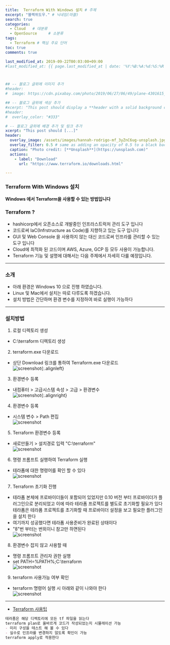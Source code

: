 ```yaml
---
title:  Terraform With Windows 설치 # 주제
excerpt: "블랙위도우." # 닉네임(마블)
search: true
categories: 
  - Cloud   # 대분류
  - OpenSource     # 소분류
tags: 
  - Terraform # 핵심 주요 단어
toc: true
comments: true

last_modified_at: 2019-09-22T00:03:00+09:00
#last_modified_at: {{ page.last_modified_at | date: '%Y:%B:%A:%d:%S:%R' }}



## -- 블로그 글위에 이미지 추가
#header:
#  image: https://cdn.pixabay.com/photo/2019/06/27/06/49/plane-4301615_1280.png

## -- 블로그 글위에 색상 추가
#xcerpt: "This post should display a **header with a solid background color**, if the theme #supports it."
#header:
#  overlay_color: "#333"

# -- 블로그 글위에 배경 추가 및 링크 추가
xcerpt: "This post should [...]"
header:
  overlay_image: /assets/images/hannah-rodrigo-mf_3yZnC6ug-unsplash.jpg
  overlay_filter: 0.5 # same as adding an opacity of 0.5 to a black background
  caption: "Photo credit: [**Unsplash**](https://unsplash.com)"
  actions:
    - label: "Download"
      url: "https://www.terraform.io/downloads.html"

---
```




### Terraform With Windows 설치

**Windows 에서 Terraform을 사용할 수 있는 방법입니다**


### Terraform ?
- hashicorp에서 오픈소스로 개발중인 인프라스트럭처 관리 도구 입니다
- 코드로써 IaC(Infrstructure as Code)를 지향하고 있는 도구 입니다
- GUI 및 Web Console 을 사용하지 않는 대신 코드로써 인프라를 관리할 수 있는 도구 입니다
- Cloud에 최적화 된 코드이며 AWS, Azure, GCP 등 모두 사용이 가능합니다.
- Terraform 기능 및 설명에 대해서는 다음 주제에서 자세히 다룰 예정입니다.

---

### 소개
- 아래 환경은 Windows 10 으로 진행 하였습니다.
- Linux 및 Mac에서 설치는 따로 다루도록 하겠습니다.
- 설치 방법은 간단하며 환경 변수를 지정하여 바로 실행이 가능하다

---

### 설치방법

1. 로컬 디렉토리 생성
- C:\terraform 디렉토리 생성  


2. terraform.exe 다운로드  
- 상단 Download 링크를 통하여 Terraform.exe 다운로드  
![screenshot](/assets/images/terraforminstall/1.png){:.alignleft} 


3. 환경변수 등록   
- 내컴퓨터 > 고급시스템 속성 > 고급 > 환경변수  
![screenshot](/assets/images/terraforminstall/2.png){:.alignright}


4. 환경변수 등록  
- 시스템 변수 > Path 편집  
![screenshot](/assets/images/terraforminstall/3.png)  


5. Terraform 환경변수 등록  
- 새로만들기 > 설치경로 입력 "C:\terraform"  
![screenshot](/assets/images/terraforminstall/4.png)  


6. 명령 프롬프트 실행하여 Terraform 실행  
- 테라폼에 대한 명령어를 확인 할 수 있다  
![screenshot](/assets/images/terraforminstall/5.png)  


7. Terraform 초기화 진행  
- 테라폼 본체에 프로바이더들이 포함되어 있었지만 0.10 버전 부터
프로바이더가 플러그인으로 분리되었고 이에 따라 테라폼 프로젝트를 별도로 초기화할 필요가 있다
테라폼은 테라폼 프로젝트를 초기화할 때 프로바이더 설정을 보고 필요한 플러그인을 설치 한다
- 여기까지 성공했다면 테라폼 사용준비가 완료된 상태이다
- "8"번 부터는 번외이니 참고만 하면된다  
![screenshot](/assets/images/terraforminstall/6.png)  


8. 환경변수 잡지 않고 사용할 때  
- 명령 프롬프트 관리자 권한 실행  
- set PATH=%PATH%;C:\terraform  
![screenshot](/assets/images/terraforminstall/7.png)  


9. terraform 사용가능 여부 확인 
- terraform 명령어 실행 시 아래와 같이 나와야 한다  
![screenshot](/assets/images/terraforminstall/8.png)  


---
- <u>Terraform 사용팁</u>

```markdown
테라폼은 해당 디렉토리에 모든 tf 파일을 읽는다
terraform plan로 올바르게 코드가 작성되었는지 시뮬레이션 가능
- 미리 구성을 테스트 해 볼 수 있다
- 실수로 인프라를 변경하지 않도록 확인이 가능
terraform apply로 적용한다
```